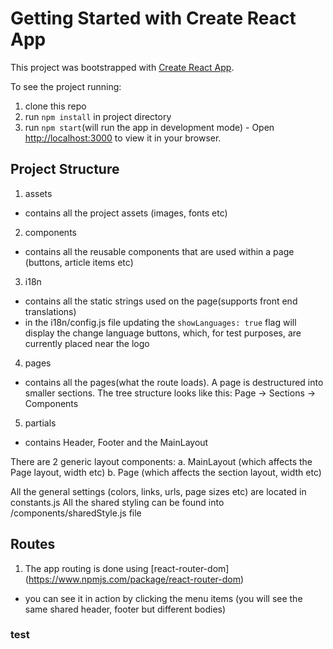 # Getting Started with Create React App

This project was bootstrapped with [Create React App](https://github.com/facebook/create-react-app).

To see the project running:
1. clone this repo
2. run `npm install` in project directory
3. run `npm start`(will run the app in development mode) - Open [http://localhost:3000](http://localhost:3000) to view it in your browser.

## Project Structure

1. assets 
  - contains all the project assets (images, fonts etc)

2. components
  - contains all the reusable components that are used within a page (buttons, article items etc)

3. i18n 
  - contains all the static strings used on the page(supports front end translations)
  - in the i18n/config.js file updating the `showLanguages: true` flag will display the change language buttons, which, for test purposes, are currently placed near the logo

4. pages
  - contains all the pages(what the route loads). A page is destructured into smaller sections. The tree structure looks like this:
  Page -> Sections -> Components

5. partials
 - contains Header, Footer and the MainLayout

There are 2 generic layout components:
  a. MainLayout (which affects the Page layout, width etc)
  b. Page (which affects the section layout, width etc)

All the general settings (colors, links, urls, page sizes etc) are located in constants.js
All the shared styling can be found into /components/sharedStyle.js file

## Routes
1. The app routing is done using [react-router-dom] (https://www.npmjs.com/package/react-router-dom)
 - you can see it in action by clicking the menu items (you will see the same shared header, footer but different bodies)

  

### test
